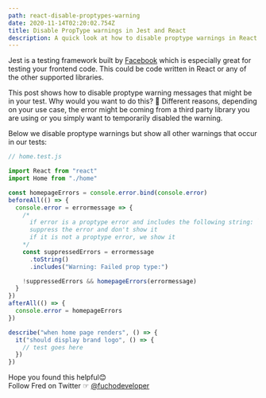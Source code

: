 ```yaml
---
path: react-disable-proptypes-warning
date: 2020-11-14T02:20:02.754Z
title: Disable PropType warnings in Jest and React
description: A quick look at how to disable proptype warnings in React and Jest
---
```


Jest is a testing framework built by <a href="https://jestjs.io"  target="_blank" rel="nofollow">Facebook</a> which is especially great for testing your frontend code. This could be code written in React or any of the other supported libraries.

This post shows how to disable proptype warning messages that might be in your test. Why would you want to do this? 🤔 Different reasons, depending on your use case, the error might be coming from a third party library you are using or you simply want to temporarily disabled the warning.

Below we disable proptype warnings but show all other warnings that occur in our tests:

```js
// home.test.js

import React from "react"
import Home from "./home"

const homepageErrors = console.error.bind(console.error)
beforeAll(() => {
  console.error = errormessage => {
    /*
      if error is a proptype error and includes the following string: `Warning: Failed prop type:`
      suppress the error and don't show it
      if it is not a proptype error, we show it
    */
    const suppressedErrors = errormessage
      .toString()
      .includes("Warning: Failed prop type:")

    !suppressedErrors && homepageErrors(errormessage)
  }
})
afterAll(() => {
  console.error = homepageErrors
})

describe("when home page renders", () => {
  it("should display brand logo", () => {
    // test goes here
  })
})
```
Hope you found this helpful😊\
Follow Fred on Twitter ☞ [@fuchodeveloper](https://twitter.com/fuchodeveloper)